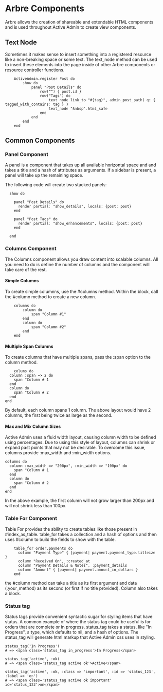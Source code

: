 # Arbre Components

Arbre allows the creation of shareable and extendable HTML components and is used throughout Active Admin to create view components.

## Text Node

Sometimes it makes sense to insert something into a registered resource like a non-breaking space or some text. The text_node method can be used to insert these elements into the page inside of other Arbre components or resource controller functions.

		ActiveAdmin.register Post do
			show do
				panel "Post Details" do
					row("") { post.id }
					row("Tags") do
						text_node link_to "#{tag}", admin_post_path( q: { tagged_with_contains: tag } )
						text_node "&nbsp".html_safe
					end
				end
			end
		end

## Common Components

### Panel Component

A panel is a component that takes up all available horizontal space and and takes a title and a hash of attributes as arguments. If a sidebar is present, a panel will take up the remaining space. 

The following code will create two stacked panels:

	  show do

	    panel "Post Details" do
	      render partial: "show_details", locals: {post: post}
	    end

	    panel "Post Tags" do
	      render partial: "show_enhancements", locals: {post: post}
	    end

	  end

### Columns Component

The Columns component allows you draw content into scalable columns. All you need to do is define the number of columns and the component will take care of the rest.

#### Simple Columns
	
To create simple columnns, use the #columns method. Within the block, call the #column method to create a new column.

		columns do
			column do
				span "Column #1"
			end
			column do
				span "Column #2"
			end
		end

#### Multiple Span Columns

To create columns that have multiple spans, pass the :span option to the column method.

		colums do
      column :span => 2 do
        span "Column # 1
      end
      column do
        span "Column # 2
      end
    end

By default, each column spans 1 column. The above layout would have 2 columns, the first being twice as large as the second.

#### Max and Mix Column Sizes

Active Admin uses a fluid width layout, causing column width to be defined using percentages. Due to using this style of layout, columns can shrink or expand past points that may not be desirable. To overcome this issue, columns provide :max_width and :min_width options.

    columns do
      column :max_width => "200px", :min_width => "100px" do
        span "Column # 1
      end
      column do
        span "Column # 2
      end
    end

In the above example, the first column will not grow larger than 200px and will not shrink less than 100px.


### Table For Component
 
Table For provides the ability to create tables like those present in #index_as_table. table_for takes a collection and a hash of options and then uses #column to build the fields to show with the table.

		table_for order.payments do
		  column "Payment Type" { |payment| payment.payment_type.titleize }
		  column "Received On", :created_at
		  column "Payment Details & Notes", :payment_details
		  column "Amount" { |payment| payment.amount_in_dollars }
		end

the #column method can take a title as its first argument and data (:your_method) as its second (or first if no title provided). Column also takes a block.

### Status tag

Status tags provide convenient syntactic sugar for styling items that have status. A common example of where the status tag could be useful is for orders that are complete or in progress. status_tag takes a status, like "In Progress", a type, which defaults to nil, and a hash of options. The status_tag will generate html markup that Active Admin css uses in styling.

    status_tag('In Progress')
    # => <span class='status_tag in_progress'>In Progress</span>
  
    status_tag('active', :ok)
    # => <span class='status_tag active ok'>Active</span>
  
    status_tag('active', :ok, :class => 'important', :id => 'status_123', :label => 'on')
    # => <span class='status_tag active ok important' id='status_123'>on</span>
